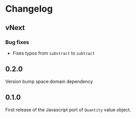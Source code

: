 Changelog
=========

## vNext
### Bug fixes
- Fixes typos from `substract` to `subtract`

## 0.2.0
Version bump space:domain dependency

## 0.1.0
First release of the Javascript port of `Quantity` value object.
